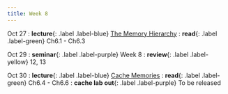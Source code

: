 ```yaml
---
title: Week 8
---
```


Oct 27
: **lecture**{: .label .label-blue} [The Memory Hierarchy](/ICS-Fall25/assets/lec/12-memory-hierarchy.pdf)
  : **read**{: .label .label-green} Ch6.1 - Ch6.3

Oct 29
: **seminar**{: .label .label-purple} Week 8
  : **review**{: .label .label-yellow} 12, 13

Oct 30
: **lecture**{: .label .label-blue} [Cache Memories](/ICS-Fall25/assets/lec/13-cache-memories.pdf)
  : **read**{: .label .label-green} Ch6.4 - Ch6.6
: **cache lab out**{: .label .label-purple} To be released